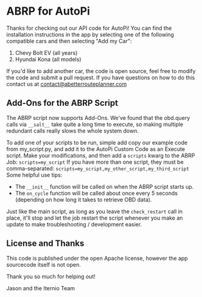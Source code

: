 # ABRP for AutoPi

Thanks for checking out our API code for AutoPi! You can find the installation instructions in the app by selecting one of the following compatible cars and then selecting "Add my Car":
 1. Chevy Bolt EV (all years)  
 2. Hyundai Kona (all models)  

If you'd like to add another car, the code is open source, feel free to modify the code and submit a pull request. If you have questions on how to do this contact us at contact@abetterrouteplanner.com

## Add-Ons for the ABRP Script

The ABRP script now supports Add-Ons.  We've found that the obd.query calls via `__salt__` take quite a long time to execute, so making multiple redundant calls really slows the whole system down.

To add one of your scripts to be run, simple add copy our example code from my_script.py, and add it to the AutoPi Custom Code as an Execute script.  Make your modifications, and then add a `scripts` kwarg to the ABRP Job:
`scripts=my_script`
If you have more than one script, they must be comma-separated:
`scripts=my_script,my_other_script,my_third_script`
Some helpful use tips:

 - The `__init__` function will be called on when the ABRP script starts up.
 - The `on_cycle` function will be called about once every 5 seconds (depending on how long it takes to retrieve OBD data).

Just like the main script, as long as you leave the `check_restart` call in place, it'll stop and let the job restart the script whenever you make an update to make troubleshooting / development easier.

## License and Thanks
This code is published under the open Apache license, however the app sourcecode itself is not open.

  

Thank you so much for helping out!

  

Jason and the Iternio Team